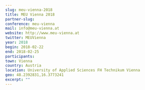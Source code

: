 ```yaml
---
slug: meu-vienna-2018
title: MEU Vienna 2018
partner-slug: 
conference: meu-vienna
mail: info@meu-vienna.at
website: http://www.meu-vienna.at
twitter: MEUVienna
year: 2018
begin: 2018-02-22
end: 2018-02-25
participants:
town: Vienna
country: Austria
location: University of Applied Sciences FH Technikum Vienna
geo: 48.2392831,16.3773241
excerpt: ""
---
```

